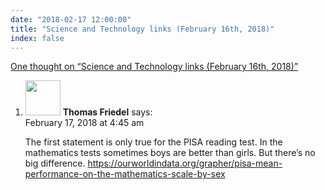 ```yaml
---
date: "2018-02-17 12:00:00"
title: "Science and Technology links (February 16th, 2018)"
index: false
---
```


[One thought on &ldquo;Science and Technology links (February 16th, 2018)&rdquo;](/lemire/blog/2018/02-17-science-and-technology-links-february-16th-2018)

<ol class="comment-list">
<li id="comment-296959" class="comment even thread-even depth-1">
<div class="comment-author vcard">
<img alt src="https://secure.gravatar.com/avatar/b3b99dda8fd582082538efe046bd3d80?s=56&#038;d=mm&#038;r=g" srcset="https://secure.gravatar.com/avatar/b3b99dda8fd582082538efe046bd3d80?s=112&#038;d=mm&#038;r=g 2x" class="avatar avatar-56 photo" height="56" width="56" decoding="async" /> <b class="fn">Thomas Friedel</b> <span class="says">says:</span> </div>
<div class="comment-metadata"><time datetime="2018-02-17T04:45:26+00:00">February 17, 2018 at 4:45 am</time></a> </div>
<div class="comment-content">
<p>The first statement is only true for the PISA reading test. In the mathematics tests sometimes boys are better than girls. But there&rsquo;s no big difference. <a href="https://ourworldindata.org/grapher/pisa-mean-performance-on-the-mathematics-scale-by-sex" rel="nofollow ugc">https://ourworldindata.org/grapher/pisa-mean-performance-on-the-mathematics-scale-by-sex</a></p>
</div>
</li>
</ol>
